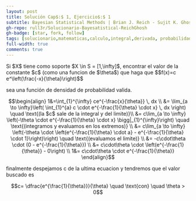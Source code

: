 ```yaml
---
layout: post
title: Solución Cap$:$ 1, Ejercicio$:$ 1
subtitle: Bayesian Statistical Methods | Brian J. Reich - Sujit K. Ghosh | 1st Edición | Ingles
gh-repo: rull3r/Solucionario-Bayesatistical-ReichGhosh
gh-badge: [star, fork, follow]
tags: [solucionario,matematicas,calculo,integral,derivada, probabilidad, bayes]
full-width: true
comments: true
---
```


<div class="box-note">
Si $X$ tiene como soporte $X \in S = [1,\infty]$, encontrar el valor de la constante $c$ (como una funcion de $\theta$) que haga que $$f(x)=c e^\left(\frac{-x}{\theta}\right)$$

sea una función de densidad de probabilidad valida.
</div>


$$\begin{align}
1&=\int_{1}^{\infty} ce^{-\frac{x}{\theta}} \, dx \\ 
&= \lim_{a \to \infty}\left(	\int_{1}^{a} c \cdot e^{-\frac{1}{\theta} \cdot x} \, dx \right) \quad \text{(la $c$ sale de la integral y del limite)}\\
&= c\lim_{a \to \infty} \left(-\theta \cdot e^{-\frac{1}{\theta} \cdot x} \bigg|_{1}^{\infty}\right) \quad \text{(integramos y evaluamos en los extremos)} \\
&= c\lim_{a \to \infty} \left(-\theta \cdot \left(e^{-\frac{1}{\theta} \cdot a} - e^{-\frac{1}{\theta} \cdot 1}\right)\right)  \quad \text{(evaluamos el limite)} \\
&= -c\cdot\theta \cdot (0 - e^{-\frac{1}{\theta}}) \\
&= c\cdot\theta \cdot \left(e^{-\frac{1}{\theta}} - 0\right) \\
1&= c\cdot\theta \cdot e^{-\frac{1}{\theta}}
\end{align}$$

finalmente despejamos c de la ultima ecuacion y tendremos que el valor buscado es 

$$c= \dfrac{e^{\frac{1}{\theta}}}{\theta} \quad \text{con} \quad \theta > 0$$

